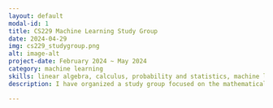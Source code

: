 ```yaml
---
layout: default
modal-id: 1
title: CS229 Machine Learning Study Group
date: 2024-04-29
img: cs229_studygroup.png
alt: image-alt
project-date: February 2024 ~ May 2024
category: machine learning
skills: linear algebra, calculus, probability and statistics, machine learning
description: I have organized a study group focused on the mathematical underpinnings of machine learning. We studied using the CS229 lecture videos from Stanford University. Feel free to take a look at the study agendas that have guided our sessions. <br> <a href="https://www.notion.so/Agenda-33b685df509e413db3d0986bcd122498">Study Agendas</a> <br> <a href="https://youtu.be/Bl4Feh_Mjvo?si=YSVz10F_9THZ3Dpg">Lecture Videos</a>

---
```

